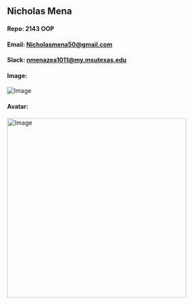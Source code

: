 ## Nicholas Mena
#### Repo: 2143 OOP

#### Email: Nicholasmena50@gmail.com
#### Slack: nmenazea1011@my.msutexas.edu
#### Image:
![Image](https://github.com/user-attachments/assets/9994981b-557f-48df-9a1a-60269ed9637e)

#### Avatar:
<img width="420" height="420" alt="Image" src="https://github.com/user-attachments/assets/6a0db383-f92a-4987-a334-e84ea5698460" />

